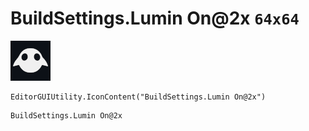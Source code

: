 # BuildSettings.Lumin On@2x `64x64`
<img src="/img/BuildSettings.Lumin%20On@2x.png" width=64 height=64>

``` CSharp
EditorGUIUtility.IconContent("BuildSettings.Lumin On@2x")
```
```
BuildSettings.Lumin On@2x
```
